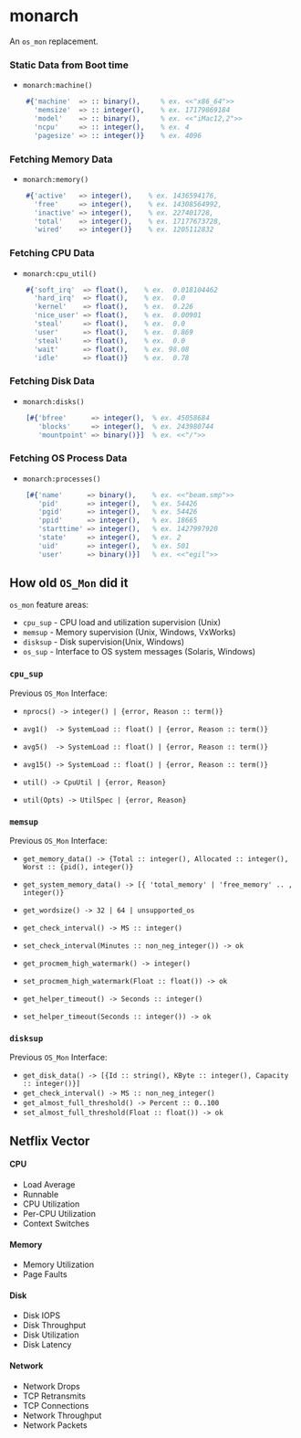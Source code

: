 monarch
=======

An `os_mon` replacement.

### Static Data from Boot time ###

* `monarch:machine()`

```erlang
    #{'machine'  => :: binary(),     % ex. <<"x86_64">>
      'memsize'  => :: integer(),    % ex. 17179869184
      'model'    => :: binary(),     % ex. <<"iMac12,2">>
      'ncpu'     => :: integer(),    % ex. 4
      'pagesize' => :: integer()}    % ex. 4096
```

### Fetching Memory Data ###

* `monarch:memory()`

```erlang
    #{'active'   => integer(),    % ex. 1436594176,
      'free'     => integer(),    % ex. 14308564992,
      'inactive' => integer(),    % ex. 227401728,
      'total'    => integer(),    % ex. 17177673728,
      'wired'    => integer()}    % ex. 1205112832
```

### Fetching CPU Data ###

* `monarch:cpu_util()`

```erlang
    #{'soft_irq'  => float(),    % ex.  0.018104462
      'hard_irq'  => float(),    % ex.  0.0
      'kernel'    => float(),    % ex.  0.226
      'nice_user' => float(),    % ex.  0.00901
      'steal'     => float(),    % ex.  0.0
      'user'      => float(),    % ex.  0.869
      'steal'     => float(),    % ex.  0.0
      'wait'      => float(),    % ex. 98.08
      'idle'      => float()}    % ex.  0.78
```



### Fetching Disk Data ###

* `monarch:disks()`

```erlang
    [#{'bfree'      => integer(),  % ex. 45058684
       'blocks'     => integer(),  % ex. 243980744
       'mountpoint' => binary()}]  % ex. <<"/">>
```

### Fetching OS Process Data ###

* `monarch:processes()`

```erlang
    [#{'name'      => binary(),    % ex. <<"beam.smp">>
       'pid'       => integer(),   % ex. 54426
       'pgid'      => integer(),   % ex. 54426
       'ppid'      => integer(),   % ex. 18665
       'starttime' => integer(),   % ex. 1427997920
       'state'     => integer(),   % ex. 2
       'uid'       => integer(),   % ex. 501
       'user'      => binary()}]   % ex. <<"egil">>
```

How old `OS_Mon` did it
-----------------------

`os_mon` feature areas:

 * `cpu_sup` -  CPU load and utilization supervision (Unix)
 * `memsup`  -  Memory supervision (Unix, Windows, VxWorks)
 * `disksup` -  Disk supervision(Unix, Windows)
 * `os_sup`  -  Interface to OS system messages (Solaris, Windows)

### `cpu_sup` ###

Previous `OS_Mon` Interface:

 * `nprocs() -> integer() | {error, Reason :: term()}`

 * `avg1()  -> SystemLoad :: float() | {error, Reason :: term()}`
 * `avg5()  -> SystemLoad :: float() | {error, Reason :: term()}`
 * `avg15() -> SystemLoad :: float() | {error, Reason :: term()}`

 * `util() -> CpuUtil | {error, Reason}`
 * `util(Opts) -> UtilSpec | {error, Reason}`

### `memsup` ###

Previous `OS_Mon` Interface:

 * `get_memory_data() -> {Total :: integer(), Allocated :: integer(), Worst :: {pid(), integer()}`
 * `get_system_memory_data() -> [{ 'total_memory' | 'free_memory' .. , integer()}`

 * `get_wordsize() -> 32 | 64 | unsupported_os`

 * `get_check_interval() -> MS :: integer()`
 * `set_check_interval(Minutes :: non_neg_integer()) -> ok`

 * `get_procmem_high_watermark() -> integer()`
 * `set_procmem_high_watermark(Float :: float()) -> ok`

 * `get_helper_timeout() -> Seconds :: integer()`
 * `set_helper_timeout(Seconds :: integer()) -> ok`

### `disksup` ###

Previous `OS_Mon` Interface:

 * `get_disk_data() -> [{Id :: string(), KByte :: integer(), Capacity :: integer()}]`
 * `get_check_interval() -> MS :: non_neg_integer()`
 * `get_almost_full_threshold() -> Percent :: 0..100`
 * `set_almost_full_threshold(Float :: float()) -> ok`


Netflix Vector
--------------


#### CPU

 * Load Average
 * Runnable
 * CPU Utilization
 * Per-CPU Utilization
 * Context Switches

#### Memory

 * Memory Utilization
 * Page Faults

#### Disk

 * Disk IOPS
 * Disk Throughput
 * Disk Utilization
 * Disk Latency

#### Network

 * Network Drops
 * TCP Retransmits
 * TCP Connections
 * Network Throughput
 * Network Packets
